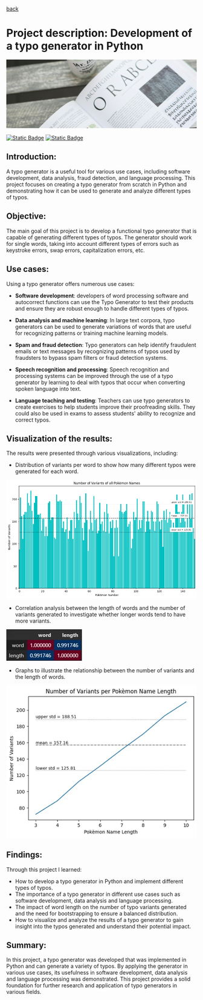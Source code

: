 [back](README.md)
# Project description: Development of a typo generator in Python

![Text](/assets/typo_generator/pictures/pexels-kaboompics-com-6061.jpg)<br>

[![Static Badge](https://img.shields.io/badge/Medium-View_on_Medium-%23000000?logo=Medium)](https://medium.com/@georg.vetter.privat/how-to-build-a-typo-generator-from-scratch-in-python-ace485aac18b) [![Static Badge](https://img.shields.io/badge/GitHub-View_on_GitHub-%23181717?logo=GitHub)](https://github.com/GeorgVetterGit/typo_generator)

## Introduction:
A typo generator is a useful tool for various use cases, including software development, data analysis, fraud detection, and language processing. This project focuses on creating a typo generator from scratch in Python and demonstrating how it can be used to generate and analyze different types of typos.

## Objective:
The main goal of this project is to develop a functional typo generator that is capable of generating different types of typos. The generator should work for single words, taking into account different types of errors such as keystroke errors, swap errors, capitalization errors, etc.

## Use cases:
Using a typo generator offers numerous use cases:

+ __Software development__: developers of word processing software and autocorrect functions can use the Typo Generator to test their products and ensure they are robust enough to handle different types of typos.

+ __Data analysis and machine learning__: In large text corpora, typo generators can be used to generate variations of words that are useful for recognizing patterns or training machine learning models.

+ __Spam and fraud detection__: Typo generators can help identify fraudulent emails or text messages by recognizing patterns of typos used by fraudsters to bypass spam filters or fraud detection systems.

+ __Speech recognition and processing__: Speech recognition and processing systems can be improved through the use of a typo generator by learning to deal with typos that occur when converting spoken language into text.

+ __Language teaching and testing__: Teachers can use typo generators to create exercises to help students improve their proofreading skills. They could also be used in exams to assess students' ability to recognize and correct typos.


## Visualization of the results:
The results were presented through various visualizations, including:
+ Distribution of variants per word to show how many different typos were generated for each word.<br>

![Text](/assets/typo_generator/pictures/typo_generator.png)<br>
+ Correlation analysis between the length of words and the number of variants generated to investigate whether longer words tend to have more variants.<br>

![Text](/assets/typo_generator/pictures/corr.webp)<br>
+ Graphs to illustrate the relationship between the number of variants and the length of words.<br>

![Text](/assets/typo_generator/pictures/tp.webp)<br>

## Findings:
Through this project I learned:
+ How to develop a typo generator in Python and implement different types of typos.
+ The importance of a typo generator in different use cases such as software development, data analysis and language processing.
+ The impact of word length on the number of typo variants generated and the need for bootstrapping to ensure a balanced distribution.
+ How to visualize and analyze the results of a typo generator to gain insight into the typos generated and understand their potential impact.

## Summary:
In this project, a typo generator was developed that was implemented in Python and can generate a variety of typos. By applying the generator in various use cases, its usefulness in software development, data analysis and language processing was demonstrated. This project provides a solid foundation for further research and application of typo generators in various fields.